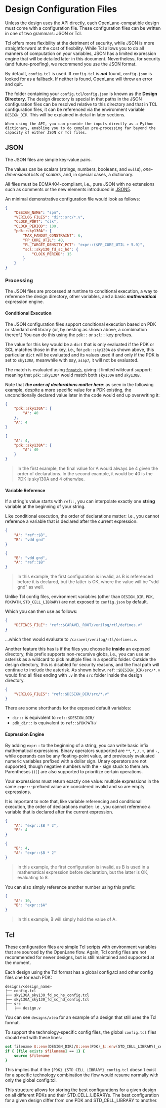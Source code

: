 # Design Configuration Files
Unless the design uses the API directly, each OpenLane-compatible design must come with a configuration file. These configuration files can be written in one of two grammars: JSON or Tcl.

Tcl offers more flexibility at the detriment of security, while JSON is more straightforward at the cost of flexbility. While Tcl allows you to do all manners of computation on your variables, JSON has a limited expression engine that will be detailed later in this document. Nevertheless, for security (and future-proofing), we recommend you use the JSON format.

By default, `config.tcl` is used. If `config.tcl` is ***not*** found, `config.json` is looked for as a fallback. If neither is found, OpenLane will throw an error and quit.

The folder containing your `config.tcl`/`config.json` is known as the **Design Directory**. The design directory is special in that paths in the JSON configuration files can be resolved relative to this directory and that in TCL configuration files, it can be referenced via the environment variable `DESIGN_DIR`. This will be explained in detail in later sections.

```{note}
When using the API, you can provide the inputs directly as a Python dictionary, enabling you to do complex pre-processing far beyond the capacity of either JSON or Tcl files.
```

## JSON
The JSON files are simple key-value pairs.

<a name="scalars"></a>

The values can be scalars (strings, numbers, booleans, and `null`s), *one-dimensional lists of scalars*, and, in special cases, a dictionary.

All files must be ECMA404-compliant, i.e., pure JSON with no extensions such as comments or the new elements introduced in [JSON5](https://json5.org/).

An minimal demonstrative configuration file would look as follows:

```json
{
    "DESIGN_NAME": "spm",
    "VERILOG_FILES": "dir::src/*.v",
    "CLOCK_PORT": "clk",
    "CLOCK_PERIOD": 100,
    "pdk::sky130A": {
        "MAX_FANOUT_CONSTRAINT": 6,
        "FP_CORE_UTIL": 40,
        "PL_TARGET_DENSITY_PCT": "expr::($FP_CORE_UTIL + 5.0)",
        "scl::sky130_fd_sc_hd": {
            "CLOCK_PERIOD": 15
        }
    }
}
```

### Processing
The JSON files are processed at runtime to conditional execution, a way to reference the design directory, other variables, and a basic ***mathematical*** expression engine.

#### Conditional Execution

The JSON configuration files support conditional execution based on PDK or standard cell library (or, by nesting as shown above, a combination thereof.) You can do this using the `pdk::` or `scl::` key prefixes.

The value for this key would be a `dict` that is only evaluated if the PDK or SCL matches those in the key, i.e., for `pdk::sky130A` as shown above, this particular `dict` will be evaluated and its values used if and only if the PDK is set to `sky130A`, meanwhile with say, `asap7`, it will not be evaluated.

The match is evaluated using [`fnmatch`](https://docs.python.org/3.6/library/fnmatch.html), giving it limited wildcard support: meaning that `pdk::sky130*` would match both `sky130A` and `sky130B`.

Note that ***the order of declarations matter here***: as seen in the following example, despite a more specific value for a PDK existing, the unconditionally declared value later in the code would end up overwriting it:

```json
{
    "pdk::sky130A": {
        "A": 40
    },
    "A": 4
}

{
    "A": 4,
    "pdk::sky130A": {
        "A": 40
    }
}
```
> In the first example, the final value for A would always be 4 given the order of declarations. In the second example, it would be 40 is the PDK is sky130A and 4 otherwise.

#### Variable Reference

If a string's value starts with `ref::`, you can interpolate exactly one **string** variable at the beginning of your string.

Like conditional execution, the order of declarations matter: i.e., you cannot reference a variable that is declared after the current expression.

```json
{
    "A": "ref::$B",
    "B": "vdd gnd"
}

{
    "B": "vdd gnd",
    "A": "ref::$B"
}
```
> In this example, the first configuration is invalid, as B is referenced before it is declared, but the latter is OK, where the value will be "vdd gnd" as well.

Unlike Tcl config files, environment variables (other than `DESIGN_DIR`, `PDK`, `PDKPATH`, `STD_CELL_LIBRARY`) are not exposed to `config.json` by default.

Which you can then use as follows:

```json
{
    "DEFINES_FILE": "ref::$CARAVEL_ROOT/verilog/rtl/defines.v"
}
```

...which then would evaluate to `/caravel/verilog/rtl/defines.v`.

Another feature this has is if the files you choose lie **inside** an exposed directory, this prefix supports non-recursive globs, i.e., you can use an asterisk as a wildcard to pick multiple files in a specific folder. Outside the design directory, this is disabled for security reasons, and the final path will continue to include the asterisk. As shown below, `ref::$DESIGN_DIR/src/*.v` would find all files ending with `.v` in the `src` folder inside the design directory.

```json
{
    "VERILOG_FILES": "ref::$DESIGN_DIR/src/*.v"
}
```

There are some shorthands for the exposed default variables:
* `dir::` is equivalent to `ref::$DESIGN_DIR/`
* `pdk_dir::` is equivalent to `ref::$PDKPATH/`


#### Expression Engine

By adding `expr::` to the beginning of a string, you can write basic infix mathematical expressions. Binary operators supported are `**`, `*`, `/`, `+`, and `-`, while operands can be any floating-point value, and previously evaluated numeric variables prefixed with a dollar sign. Unary operators are not supported, though negative numbers with the - sign stuck to them are. Parentheses (`()`) are also supported to prioritize certain operations.

Your expressions must return exactly one value: multiple expressions in the same `expr::`-prefixed value are considered invalid and so are empty expressions.

It is important to note that, like variable referencing and conditional execution, the order of declarations matter: i.e., you cannot reference a variable that is declared after the current expression.

```json
{
    "A": "expr::$B * 2",
    "B": 4
}

{
    "B": 4,
    "A": "expr::$B * 2"
}
```
> In this example, the first configuration is invalid, as B is used in a mathematical expression before declaration, but the latter is OK, evaluating to 8.

You can also simply reference another number using this prefix:

```json
{
    "A": 10,
    "B": "expr::$A"
}
```
> In this example, B will simply hold the value of A.

## Tcl
These configuration files are simple Tcl scripts with environment variables that are sourced by the OpenLane flow. Again, Tcl config files are not recommended for newer designs, but is still maintained and supported at the moment.

Each design using the Tcl format has a global config.tcl and other config files one for each PDK:

```
designs/<design_name>
├── config.tcl
├── sky130A_sky130_fd_sc_hs_config.tcl
├── sky130A_sky130_fd_sc_hd_config.tcl
├── src
│   ├── design.v
```

You can see `designs/xtea` for an example of a design that still uses the Tcl format.

To support the technology-specific config files, the global `config.tcl` files should end with these lines:

```tcl
set filename $::env(DESIGN_DIR)/$::env(PDK)_$::env(STD_CELL_LIBRARY)_config.tcl
if { [file exists $filename] == 1} {
	source $filename
}
```

This implies that if the `{PDK}_{STD_CELL_LIBRARY}_config.tcl` doesn't exist for a specific technology combination the flow would resume normally with only the global config.tcl.

This structure allows for storing the best configurations for a given design on all different PDKs and their STD_CELL_LIBRARYs. The best configuration for a given design differ from one PDK and STD_CELL_LIBRARY to another.
